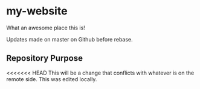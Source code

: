 # my-website 

What an awesome place this is! 

Updates made on master on Github before rebase. 

## Repository Purpose 
<<<<<<< HEAD
This will be a change that conflicts 
with whatever is on the remote side. 
This was edited locally. 
